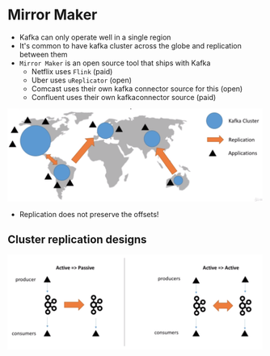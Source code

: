 # Mirror Maker

- Kafka can only operate well in a single region
- It's common to have kafka cluster across the globe and replication between them
- `Mirror Maker` is an open source tool that ships with Kafka
  - Netflix uses `Flink` (paid)
  - Uber uses `uReplicator` (open)
  - Comcast uses their own kafka connector source for this (open)
  - Confluent uses their own kafkaconnector source (paid)

![Mirror Maker](.images/mirror-maker.png)

- Replication does not preserve the offsets!

## Cluster replication designs

![Replication designs](.images/replication-designs.png)
